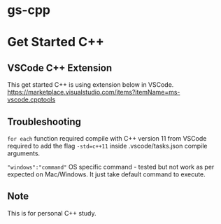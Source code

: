# gs-cpp
# Get Started C++

## VSCode C++ Extension
This get started C++ is using extension below in VSCode.
https://marketplace.visualstudio.com/items?itemName=ms-vscode.cpptools

## Troubleshooting
`for each` function required compile with C++ version 11 from VSCode required to add the flag `-std=c++11` inside .vscode/tasks.json compile arguments.

`"windows":"command"` OS specific command - tested but not work as per expected on Mac/Windows. It just take default command to execute.

## Note
This is for personal C++ study.


